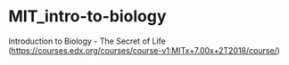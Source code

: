 # MIT_intro-to-biology
Introduction to Biology - The Secret of Life (https://courses.edx.org/courses/course-v1:MITx+7.00x+2T2018/course/) 
